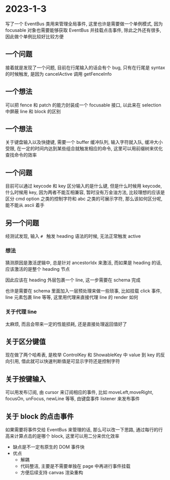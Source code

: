 # 2023-1-3

写了一个 EventBus 类用来管理全局事件, 这里也许是需要做一个单例模式, 因为 focusable 对象也需要能够获取 EventBus 并挂载点击事件, 除此之外还有很多, 因此做个单例比较好比较方便

## 一个问题

接着就是发现了一个问题, 目前在行尾输入的话会有个 bug, 只有在行尾是 syntax 的时候触发, 是因为 cancelActive 调用 getFenceInfo

## 一个想法

可以把 fence 和 patch 的能力封装成一个 focusable 接口, 以此来在 selection 中屏蔽 line 和 block 的区别

## 一个想法

关于键盘输入以及快捷键, 需要一个 buffer 缓冲队列, 输入字符就入队, 缓冲大小受限, 在一定的时间内达到某些组合就触发相应的命令, 这里可以用前缀树来优化查找命令的效率

## 一个问题

目前可以通过 keycode 和 key 区分输入的是什么键, 但是什么时候用 keycode, 什么时候用 key, 因为两者不能互相兼容, 暂时没有万金油方法, 比较理想的应该是区分 cmd option 之类的控制字符和 abc 之类的可展示字符, 那么该如何区分呢, 能不能从 ascii 着手

## 另一个问题

经测试发现, 输入 `# ` 触发 heading 语法的时候, 无法正常触发 active

### 想法

猜测原因是激活逻辑中, 总是针对 ancestorIdx 来激活, 而如果是 heading 的话, 应该激活的是整个 heading 节点

因此应该在 heading 外层包裹一个 line, 这一步需要在 schema 完成

也许是需要在 schema 里面加入一层预处理来做一些琐事, 比如挂载 click 事件, line 元素包裹 line 等等, 这里用代理来直接代理 line 的 render 如何

### 关于代理 line

太麻烦, 而且会带来一定的性能损耗, 还是直接处理返回值好了

## 关于区分键值

现在做了两个哈希表, 是枚举 ControlKey 和 ShowableKey 中 value 到 key 的反向引用, 借此就可以快速判断值是可显示字符还是控制字符

## 关于按键输入

可以用发布订阅, 由 cursor 来订阅相应的事件, 比如 moveLeft,moveRight, focusOn, unFocus, newLine 等等, 由键盘事件 listener 来发布事件

## 关于 block 的点击事件

如果需要将事件交给 EventBus 来管理的话, 那么可以改一下思路, 通过每行的行高来计算点击的是哪个 block, 这里可以用二分来优化效率

- 缺点是不一定有原生的 DOM 事件快
- 优点
  - 解耦
  - 代码整洁, 主要是不需要单独在 page 中再进行事件挂载
  - 方便后续支持 canvas 渲染重构
